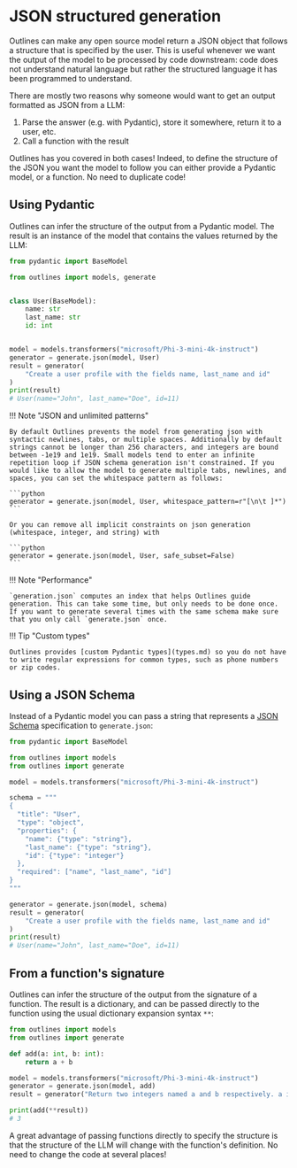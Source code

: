 # JSON structured generation

Outlines can make any open source model return a JSON object that follows a structure that is specified by the user. This is useful whenever we want the output of the model to be processed by code downstream: code does not understand natural language but rather the structured language it has been programmed to understand.

There are mostly two reasons why someone would want to get an output formatted as JSON from a LLM:

1. Parse the answer (e.g. with Pydantic), store it somewhere, return it to a user, etc.
2. Call a function with the result

Outlines has you covered in both cases! Indeed, to define the structure of the JSON you want the model to follow you can either provide a Pydantic model, or a function. No need to duplicate code!

## Using Pydantic

Outlines can infer the structure of the output from a Pydantic model. The result is an instance of the model that contains the values returned by the LLM:

```python
from pydantic import BaseModel

from outlines import models, generate


class User(BaseModel):
    name: str
    last_name: str
    id: int


model = models.transformers("microsoft/Phi-3-mini-4k-instruct")
generator = generate.json(model, User)
result = generator(
    "Create a user profile with the fields name, last_name and id"
)
print(result)
# User(name="John", last_name="Doe", id=11)
```

!!! Note "JSON and unlimited patterns"

    By default Outlines prevents the model from generating json with syntactic newlines, tabs, or multiple spaces. Additionally by default strings cannot be longer than 256 characters, and integers are bound between -1e19 and 1e19. Small models tend to enter an infinite repetition loop if JSON schema generation isn't constrained. If you would like to allow the model to generate multiple tabs, newlines, and spaces, you can set the whitespace pattern as follows:

    ```python
    generator = generate.json(model, User, whitespace_pattern=r"[\n\t ]*")
    ```

	Or you can remove all implicit constraints on json generation (whitespace, integer, and string) with

    ```python
    generator = generate.json(model, User, safe_subset=False)
    ```


!!! Note "Performance"

    `generation.json` computes an index that helps Outlines guide generation. This can take some time, but only needs to be done once. If you want to generate several times with the same schema make sure that you only call `generate.json` once.

!!! Tip "Custom types"

    Outlines provides [custom Pydantic types](types.md) so you do not have to write regular expressions for common types, such as phone numbers or zip codes.

## Using a JSON Schema

Instead of a Pydantic model you can pass a string that represents a [JSON Schema](https://json-schema.org/) specification to `generate.json`:

```python
from pydantic import BaseModel

from outlines import models
from outlines import generate

model = models.transformers("microsoft/Phi-3-mini-4k-instruct")

schema = """
{
  "title": "User",
  "type": "object",
  "properties": {
    "name": {"type": "string"},
    "last_name": {"type": "string"},
    "id": {"type": "integer"}
  },
  "required": ["name", "last_name", "id"]
}
"""

generator = generate.json(model, schema)
result = generator(
    "Create a user profile with the fields name, last_name and id"
)
print(result)
# User(name="John", last_name="Doe", id=11)
```

## From a function's signature

Outlines can infer the structure of the output from the signature of a function. The result is a dictionary, and can be passed directly to the function using the usual dictionary expansion syntax `**`:

```python
from outlines import models
from outlines import generate

def add(a: int, b: int):
    return a + b

model = models.transformers("microsoft/Phi-3-mini-4k-instruct")
generator = generate.json(model, add)
result = generator("Return two integers named a and b respectively. a is odd and b even.")

print(add(**result))
# 3
```

A great advantage of passing functions directly to specify the structure is that the structure of the LLM will change with the function's definition. No need to change the code at several places!
